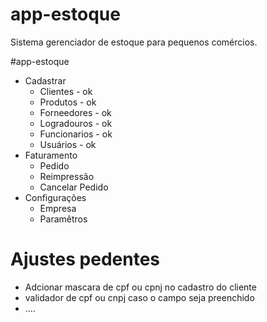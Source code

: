 # app-estoque
Sistema gerenciador de estoque para pequenos comércios.

#app-estoque
- Cadastrar
    - Clientes - ok
    - Produtos - ok
    - Forneedores - ok
    - Logradouros - ok
    - Funcionarios - ok
    - Usuários - ok
- Faturamento
    - Pedido
    - Reimpressão
    - Cancelar Pedido
- Configurações
    - Empresa
    - Paramêtros
    

# Ajustes pedentes
- Adcionar mascara de cpf ou cpnj no cadastro do cliente
- validador de cpf ou cnpj caso o campo seja preenchido
- ....